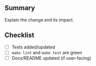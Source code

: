 ## Summary
Explain the change and its impact.

## Checklist
- [ ] Tests added/updated
- [ ] `make lint` and `make test` are green
- [ ] Docs/README updated (if user-facing)
